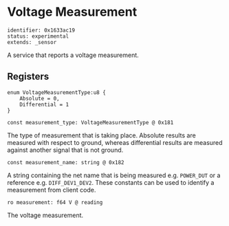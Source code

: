 # Voltage Measurement

    identifier: 0x1633ac19
    status: experimental
    extends: _sensor
    
A service that reports a voltage measurement.

## Registers

    enum VoltageMeasurementType:u8 {
        Absolute = 0,
        Differential = 1
    }

    const measurement_type: VoltageMeasurementType @ 0x181
The type of measurement that is taking place. Absolute results are measured with respect to ground, whereas differential results are measured against another signal that is not ground.

    const measurement_name: string @ 0x182
A string containing the net name that is being measured e.g. `POWER_DUT` or a reference e.g. `DIFF_DEV1_DEV2`. These constants can be used to identify a measurement from client code.

    ro measurement: f64 V @ reading
    
The voltage measurement.
